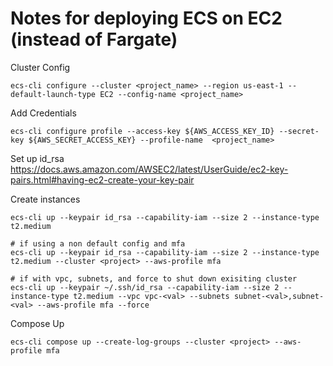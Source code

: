 # Notes for deploying ECS on EC2 (instead of Fargate)

Cluster Config
```
ecs-cli configure --cluster <project_name> --region us-east-1 --default-launch-type EC2 --config-name <project_name>
```

Add Credentials
```
ecs-cli configure profile --access-key ${AWS_ACCESS_KEY_ID} --secret-key ${AWS_SECRET_ACCESS_KEY} --profile-name  <project_name>
```

Set up id_rsa https://docs.aws.amazon.com/AWSEC2/latest/UserGuide/ec2-key-pairs.html#having-ec2-create-your-key-pair

Create instances
```
ecs-cli up --keypair id_rsa --capability-iam --size 2 --instance-type t2.medium

# if using a non default config and mfa
ecs-cli up --keypair id_rsa --capability-iam --size 2 --instance-type t2.medium --cluster <project> --aws-profile mfa

# if with vpc, subnets, and force to shut down exisiting cluster
ecs-cli up --keypair ~/.ssh/id_rsa --capability-iam --size 2 --instance-type t2.medium --vpc vpc-<val> --subnets subnet-<val>,subnet-<val> --aws-profile mfa --force
```

Compose Up
```
ecs-cli compose up --create-log-groups --cluster <project> --aws-profile mfa
```
